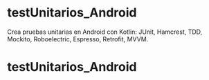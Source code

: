 # testUnitarios_Android
Crea pruebas unitarias en Android con Kotlin: JUnit, Hamcrest, TDD, Mockito, Roboelectric, Espresso, Retrofit, MVVM.

# testUnitarios_Android

